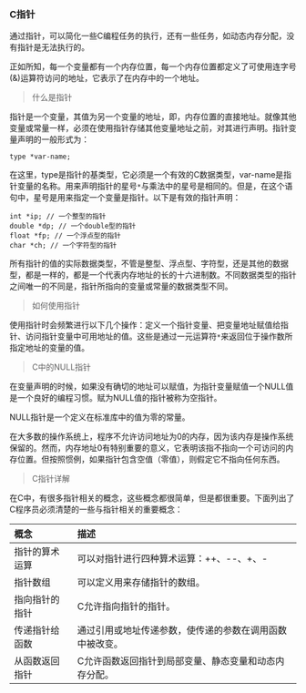 ### C指针

通过指针，可以简化一些C编程任务的执行，还有一些任务，如动态内存分配，没有指针是无法执行的。

正如所知，每一个变量都有一个内存位置，每一个内存位置都定义了可使用连字号(&)运算符访问的地址，它表示了在内存中的一个地址。


> 什么是指针

指针是一个变量，其值为另一个变量的地址，即，内存位置的直接地址。就像其他变量或常量一样，必须在使用指针存储其他变量地址之前，对其进行声明。指针变量声明的一般形式为：

```
type *var-name;
```

在这里，type是指针的基类型，它必须是一个有效的C数据类型，var-name是指针变量的名称。用来声明指针的星号`*`与乘法中的星号是相同的。但是，在这个语句中，星号是用来指定一个变量是指针。以下是有效的指针声明：

```
int *ip; // 一个整型的指针
double *dp; // 一个double型的指针
float *fp; // 一个浮点型的指针
char *ch; // 一个字符型的指针
```

所有指针的值的实际数据类型，不管是整型、浮点型、字符型，还是其他的数据型，都是一样的，都是一个代表内存地址的长的十六进制数。不同数据类型的指针之间唯一的不同是，指针所指向的变量或常量的数据类型不同。


> 如何使用指针

使用指针时会频繁进行以下几个操作：定义一个指针变量、把变量地址赋值给指针、访问指针变量中可用地址的值。这些是通过一元运算符`*`来返回位于操作数所指定地址的变量的值。


> C中的NULL指针

在变量声明的时候，如果没有确切的地址可以赋值，为指针变量赋值一个NULL值是一个良好的编程习惯。赋为NULL值的指针被称为空指针。

NULL指针是一个定义在标准库中的值为零的常量。

在大多数的操作系统上，程序不允许访问地址为0的内存，因为该内存是操作系统保留的。然而，内存地址0有特别重要的意义，它表明该指不指向一个可访问的内存位置。但按照惯例，如果指针包含空值（零值），则假定它不指向任何东西。


> C指针详解

在C中，有很多指针相关的概念，这些概念都很简单，但是都很重要。下面列出了C程序员必须清楚的一些与指针相关的重要概念：

| 概念 | 描述 |
| :--  | :--  |
| 指针的算术运算 | 可以对指针进行四种算术运算：++、--、+、- |
| 指针数组 | 可以定义用来存储指针的数组。 |
| 指向指针的指针 | C允许指向指针的指针。 |
| 传递指针给函数 | 通过引用或地址传递参数，使传递的参数在调用函数中被改变。 |
| 从函数返回指针 | C允许函数返回指针到局部变量、静态变量和动态内存分配。 |



